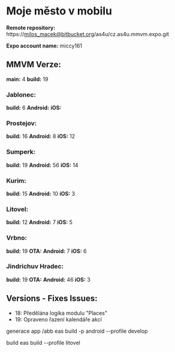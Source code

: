 # Moje město v mobilu

**Remote repository:** https://milos_macek@bitbucket.org/as4u/cz.as4u.mmvm.expo.git

**Expo account name:** miccy161

## MMVM Verze:

**main:** 4
**build:** 19

### Jablonec:

**build:** 6
**Android:**
**iOS:**

### Prostejov:

**build:** 16
**Android:** 8
**iOS:** 12

### Sumperk:

**build:** 19
**Android:** 56
**iOS:** 14

### Kurim:

**build:** 15
**Android:** 10
**iOS:** 3

### Litovel:

**build:** 12
**Android:** 7
**iOS:** 5

### Vrbno:

**build:** 19
**OTA:**
**Android:** 7
**iOS:** 6

### Jindrichuv Hradec:

**build:** 19
**OTA:**
**Android:** 46
**iOS:** 3

## Versions - Fixes Issues:

- 18: Předělána logika modulu "Places"
- 19: Opraveno řazení kalendáře akcí


generace app /abb
 eas build -p android --profile develop

 build eas build --profile litovel
